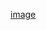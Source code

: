 [image](https://user-images.githubusercontent.com/101075163/167322686-d3c6ff56-9775-4685-be6d-e3e8e8b41b02.png)
